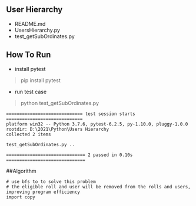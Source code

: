 ## User Hierarchy
* README.md
* UsersHierarchy.py
* test_getSubOrdinates.py
## How To Run
* install pytest
> pip install pytest
* run test case
> python test_getSubOrdinates.py
```
============================= test session starts =============================
platform win32 -- Python 3.7.6, pytest-6.2.5, py-1.10.0, pluggy-1.0.0
rootdir: D:\2021\Python\Users Hierarchy
collected 2 items

test_getSubOrdinates.py ..

============================== 2 passed in 0.10s ==============================
```
##Algorithm
```
# use bfs to to solve this problem
# the eligible roll and user will be removed from the rolls and users, improving program efficiency
import copy
